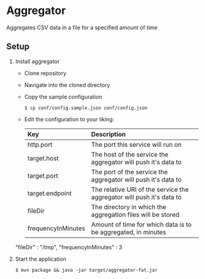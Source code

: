 # Aggregator

Aggregates CSV data in a file for a specified amount of time 

## Setup

1. Install aggregator
    * Clone repository
    * Navigate into the cloned directory
    * Copy the sample configuration

        ```
        $ cp conf/config.sample.json conf/config.json
        ```

    * Edit the configuration to your liking:

        |Key|Description|
        |:--- |:---|
        |http.port| The port this service will run on |
        |target.host| The host of the service the aggregator will push it's data to |
        |target.port| The port of the service the aggregator will push it's data to |
        |target.endpoint| The relative URI of the service the aggregator will push it's data to |
        |fileDir| The directory in which the aggregation files will be stored |
        |frequencyInMinutes| Amount of time for which data is to be aggregated, in minutes |
 
   "fileDir" : "/tmp",
   "frequencyInMinutes" : 3

3. Start the application

    ```
    $ mvn package && java -jar target/aggregator-fat.jar
    ```